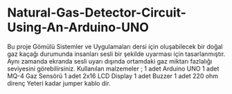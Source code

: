 # Natural-Gas-Detector-Circuit-Using-An-Arduino-UNO
Bu proje Gömülü Sistemler ve Uygulamaları dersi için oluşabilecek bir doğal gaz kaçağı durumunda insanları sesli bir şekilde uyarması için tasarlanmıştır. Aynı zamanda ekranda sesli uyarı dışında ortamdaki gaz miktarı fazlalığı seviyesini görebilirsiniz. 
Kullanılan malzemeler ; 1 adet Arduino UNO
                        1 adet MQ-4 Gaz Sensörü
                        1 adet 2x16 LCD Display
                        1 adet Buzzer
                        1 adet 220 ohm direnç
                        Yeteri kadar jumper kablo  dir.
